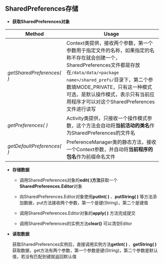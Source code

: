 ## SharedPreferences存储
    
- **获取SharedPreferences对象**
    
Method | Usage |
| --- | --- |
| *getSharedPreferences( )* | Context类提供，接收两个参数，第一个参数用于指定文件的名称，如果指定的名称不存在就会创建一个，SharedPreferences文件都是存放在`/data/data/<package name>/shared_prefs/`目录下，第二个参数填MODE_PRIVATE，只有这一种模式可选，是默认操作模式，表示只有当前应用程序才可以对这个SharedPreferences文件进行读写 |
| *getPreferences( )* | Activity类提供，只接收一个操作模式参数，这个方法会自动将**当前活动的类名**作为SharedPreferences的文件名 |
| *getDefaultPreferences( )* | PreferenceManager类的静态方法，接收一个Context参数，并自动将**当前程序的包名**作为前缀命名文件 |
    
- **存储数据**

  - 调用SharedPreferences对象的**edit( )方法**获取一个**SharedPreferences.Editor**对象

  - 向SharedPreferences.Editor对象使用**putInt( )** 、**putString( )** 等方法添加数据，put方法接收两个参数，第一个是键(String)，第二个是键值
  
  - 调用SharedPreferences.Editor对象的**apply( )** 方法完成提交
  
  - 调用SharedPreferences的实例方法**clear()** 可以清空Editor
  
- **读取数据**

  获取SharedPreferences实例后，直接调用实例方法**getInt( )** 、**getString( )** 获取数据，get方法有两个参数，第一个参数是键(String)，第二个参数是默认值，若没有匹配到键就返回默认值
